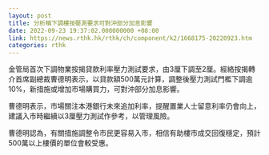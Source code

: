 ```yaml
---
layout: post
title: 分析稱下調樓按壓測要求可對沖部分加息影響
date: 2022-09-23 19:37:02.000000000 +08:00
link: https://news.rthk.hk/rthk/ch/component/k2/1668175-20220923.htm
categories: rthk
---
```


金管局首次下調物業按揭貸款利率壓力測試要求，由3厘下調至2厘。經絡按揭轉介首席副總裁曹德明表示，以貸款額500萬元計算，調整後壓力測試門檻下調逾10%，新措施或增加市場購買力，可對沖部分加息影響。

曹德明表示，市場關注本港銀行未來追加利率，提醒置業人士留意利率仍會向上，建議入市時繼續以3厘壓力測試作參考，以管理風險。

曹德明認為，有關措施調整令市民更容易入市，相信有助樓市成交回復穩定，預計500萬以上樓價的單位會較受惠。

